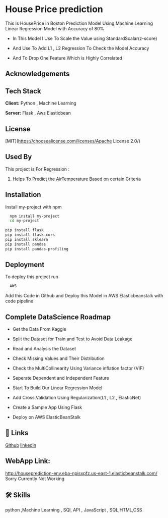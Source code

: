 
# House Price prediction

This Is HousePrice in Boston Prediction Model Using Machine Learning
Linear Regression Model with Accuracy of 80%
- In This Model I Use To Scale the Value using StandardScalar(z-score)
- And Use To Add L1 , L2 Regression To Check the Model Accuracy 

- And To Drop One Feature Which is Highly Correlated


## Acknowledgements
## Tech Stack

**Client:** Python , Machine Learning 

**Server:** Flask , Aws Elasticbean

  
## License

[MIT](https://choosealicense.com/licenses/Apache License 2.0/)

  
## Used By

This project is For Regression :
1. Helps To Predict the AirTemperature Based on certain Criteria

  
## Installation

Install my-project with npm

```bash
  npm install my-project
  cd my-project
  
pip install flask
pip install flask-cors
pip install sklearn
pip install pandas
pip install pandas-profiling
```


## Deployment

To deploy this project run

```bash
  AWS
```
Add this Code in Github and Deploy this Model in AWS Elasticbeanstalk
with code pipeline

  
## Complete DataScience Roadmap

- Get the Data From Kaggle 

- Split the Dataset for Train and Test to Avoid Data Leakage

- Read and Analysis the Dataset

- Check Missing Values and Their Distribution

- Check the MultiCollinearity Using Variance inflation factor (VIF)

-  Seperate Dependent and Independent Feature

- Start To Build Our Linear Regression Model

- Add Cross Validation Using Regularization(L1 , L2 , ElasticNet)


- Create a Sample App Using Flask

- Deploy on AWS ElasticBeanStalk


  
## 🔗 Links
[Github](https://github.com/Karthiksaran-001)
[linkedin](https://www.linkedin.com/in/karthikeyan-s-001/)


## WebApp Link:
http://houseprediction-env.eba-npisxpfz.us-east-1.elasticbeanstalk.com/
Sorry Currently Not Working
  
## 🛠 Skills
python ,Machine Learning , SQl, API , JavaScript , SQL,HTML,CSS
